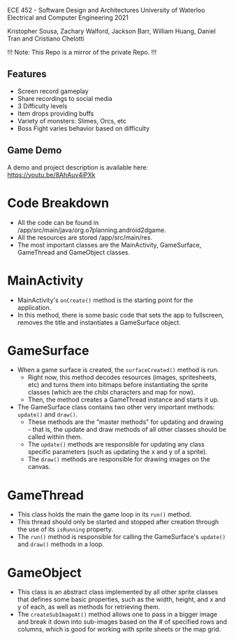 ECE 452 - Software Design and Architectures
University of Waterloo
Electrical and Computer Engineering 2021

Kristopher Sousa, Zachary Walford, Jackson Barr, William Huang, Daniel Tran and Cristiano Chelotti 

!!! Note: This Repo is a mirror of the private Repo. !!!

## Features
- Screen record gameplay
- Share recordings to social media
- 3 Difficulty levels
- Item drops providing buffs
- Variety of monsters: Slimes, Orcs, etc
- Boss Fight varies behavior based on difficulty

## Game Demo
A demo and project description is available here: https://youtu.be/8AhAuv4iPXk

# Code Breakdown
* All the code can be found in /app/src/main/java/org.o7planning.android2dgame.
* All the resources are stored /app/src/main/res.
* The most important classes are the MainActivity, GameSurface, GameThread and GameObject classes.

# MainActivity
* MainActivity's `onCreate()` method is the starting point for the application.
* In this method, there is some basic code that sets the app to fullscreen, removes the title and instantiates a GameSurface object.

# GameSurface
* When a game surface is created, the `surfaceCreated()` method is run.
    * Right now, this method decodes resources (images, spritesheets, etc) and turns them into bitmaps before instantiating the sprite classes (which are the chibi characters and map for now).
    * Then, the method creates a GameThread instance and starts it up.
* The GameSurface class contains two other very important methods: `update()` and `draw()`.
    * These methods are the "master methods" for updating and drawing - that is, the update and draw methods of all other classes should be called within them.
    * The `update()` methods are responsible for updating any class specific parameters (such as updating the x and y of a sprite).
    * The `draw()` methods are responsible for drawing images on the canvas.

# GameThread
* This class holds the main the game loop in its `run()` method.
* This thread should only be started and stopped after creation through the use of its `isRunning` property.
* The `run()` method is responsible for calling the GameSurface's `update()` and `draw()` methods in a loop.

# GameObject
* This class is an abstract class implemented by all other sprite classes that defines some basic properties, such as the width, height, and x and y of each, as well as methods for retrieving them.
* The `createSubImageAt()` method allows one to pass in a bigger image and break it down into sub-images based on the # of specified rows and columns, which is good for working with sprite sheets or the map grid.